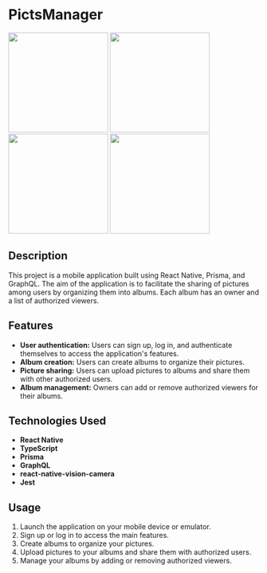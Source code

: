 # PictsManager

<div>
<img src="https://github.com/EPITECH-Student-MSc-2025/picts-manager-app/assets/91880028/2b0c1b1a-4feb-41ce-bbe3-e9b5bc0c0d22" width="200"/>
<img src="https://github.com/EPITECH-Student-MSc-2025/picts-manager-app/assets/91880028/4c8a9855-1d40-4b98-aaa4-14425923faad" width="200"/>



<img src="https://github.com/EPITECH-Student-MSc-2025/picts-manager-app/assets/91880028/f98cc457-347e-4f74-acb4-ba03da6243c8" width="200"/>
<img src="https://github.com/EPITECH-Student-MSc-2025/picts-manager-app/assets/91880028/cc88f630-f14f-45e8-8ad4-ad3ffefb6e5a" width="200"/>
</div>




## Description
This project is a mobile application built using React Native, Prisma, and GraphQL. The aim of the application is to facilitate the sharing of pictures among users by organizing them into albums. Each album has an owner and a list of authorized viewers.

## Features
- **User authentication:** Users can sign up, log in, and authenticate themselves to access the application's features.
- **Album creation:** Users can create albums to organize their pictures.
- **Picture sharing:** Users can upload pictures to albums and share them with other authorized users.
- **Album management:** Owners can add or remove authorized viewers for their albums.

## Technologies Used
- **React Native**
- **TypeScript**
- **Prisma**
- **GraphQL**
- **react-native-vision-camera**
- **Jest**


## Usage
1. Launch the application on your mobile device or emulator.
2. Sign up or log in to access the main features.
3. Create albums to organize your pictures.
4. Upload pictures to your albums and share them with authorized users.
5. Manage your albums by adding or removing authorized viewers.

